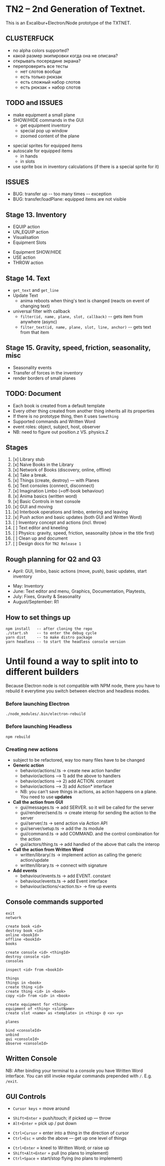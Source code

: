 # TN2 – 2nd Generation of Textnet.

This is an Excalibur+Electron/Node prototype of the TXTNET.

## CLUSTERFUCK
- no alpha colors supported?
- какой размер экипировки когда она не описана?
- открывать посередине экрана?
- перепроверить все тесты
    - нет слотов вообще
    - есть только рюкзак
    - есть сложный набор слотов
    - есть рюкзак + набор слотов



## TODO and ISSUES
+ make equipment a small plane
+ SHOW/HIDE commands in the GUI
    - get equipment inventory
    - special pop up window
    - zoomed content of the plane
- special sprites for equipped items
- autoscale for equipped items
    - in hands
    - in slots
- use sprite box in inventory calculations (if there is a special sprite for it)

## ISSUES
- BUG: transfer up -- too many times -- exception
- BUG: transfer/loadPlane: equipped items are not visible   


## Stage 13. Inventory
+ EQUIP action
+ UN_EQUIP action
+ Visualisation
+ Equipment Slots
- Equipment SHOW/HIDE
- USE action
- THROW action


## Stage 14. Text
- `get_text` and `get_line`
- Update Text
    - anima reboots when thing's text is changed (reacts on event of changing text)
- universal filter with callback
    - `filter(id, name, plane, slot, callback)` -- gets item from anywhere (async)
    - `filter_text(id, name, plane, slot, line, anchor)` -- gets text from that item


## Stage 15. Gravity, speed, friction, seasonality, misc
- Seasonality events
- Transfer of forces in the inventory
- render borders of small planes


## TODO: Document
- Each book is created from a default template
- Every other thing created from another thing inherits all its properties
- If there is no prototype thing, then it uses `Something`
- Supported commands and Written Word
- event roles: object, subject, host, observer
- NB: need to figure out position.z VS. physics.Z

## Stages
1. [x] Library stub
2. [x] Naive Books in the Library
3. [x] Network of Books (discovery, online, offline)
4. [x] Take a break.
5. [x] Things (create, destroy) — with Planes
6. [x] Text consoles (connect, disconnect)
7. [x] Imagination Limbo (=off-book behaviour)
8. [x] Anima basics (written word)
9. [x] Basic Controls in text console
10. [x] GUI and moving
11. [x] Interbook operations and limbo, entering and leaving
12. [x] Push action and basic updates (both GUI and Written Word)
13. [ ] Inventory concept and actions (incl. throw)
14. [ ] Text editor and kneeling
15. [ ] Physics: gravity, speed, friction, seasonality (show in the title first)
16. [ ] Clean up and document
17. [ ] Design docs for `TN2 Release 1`

## Rough planning for Q2 and Q3
+ April: GUI, limbo, basic actions (move, push), basic updates, start inventory
- May: Inventory
- June: Text editor and menu, Graphics, Documentation, Playtests, 
- July: Fixes, Gravity & Seasonality
- August/September: R1


## How to set things up
    npm install   -- after cloning the repo
    ./start.sh    -- to enter the debug cycle
    yarn dist     -- to make distro package
    yarn headless -- to start the headless console version

# Until found a way to split into to different builders
Because Electron node is not compatible with NPM node, there you have to rebuild it everytime you switch between electron and headless modes.

### Before launching Electron
    ./node_modules/.bin/electron-rebuild
### Before launching Headless
    npm rebuild

### Creating new actions
- subject to be refactored, way too many files have to be changed
- **Generic action**
    - behavior/actions/<action>.ts -> create new action handler
    - behavior/actions —> 1) add the above to handlers
    - behavior/actions —> 2) add ACTION.<action> constant
    - behavior/actions —> 3) add Action* interface
    - NB: you can't save things in actions, as action happens on a plane. You need to use **updates**
- **Call the action from GUI**
    - gui/messages.ts -> add SERVER.<action> so it will be called for the server
    - gui/renderer/send.ts -> create interop for sending the action to the server
    - gui/server/<action>.ts -> send action via Action API
    - gui/server/setup.ts -> add the <action>.ts module
    - gui/command.ts -> add COMMAND.<action> and the control combination for the action
    - gui/actors/thing.ts -> add handled of the above that calls the interop
- **Call the action from Written Word**
    - written/library/<action>.ts -> implement action as calling the generic action/update
    - written/library.ts -> connect with signature
- **Add events**
    - behaviour/events.ts -> add EVENT.<event> constant
    - behaviour/events.ts -> add Event<event> interface
    - behaviour/actions/<action.ts> -> fire up events

## Console commands supported
    exit
    network

    create book <id>
    destroy book <id>
    online <bookId>
    offline <bookId>
    books

    create console <id> <thingId>
    destroy console <id>
    consoles

    inspect <id> from <bookId>

    things
    things in <book>
    create thing <id>
    create thing <id> in <book>
    copy <id> from <id> in <book>

    create equipment for <thing>
    equipment of <thing> <slotName>
    create slot <name> as <template> in <thing> @ <x> <y>

    planes

    bind <consoleId>
    unbind
    gui <consoleId>
    observe <consoleId>

## Written Console
NB: After binding your terminal to a console you have Written Word interface.
You can still invoke regular commands prepended with `/`. E.g. `/exit`.

## GUI Controls
+ `Cursor keys` = move around
- `Shift+Enter` = push/touch; if picked up — throw
- `Alt+Enter`   = pick up / put down
+ `Ctrl+Cursor` = enter into a thing in the direction of cursor
+ `Ctrl+Esc`    = undo the above — get up one level of things
- `Ctrl+Enter`  = kneel to Written Word; or raise up
- `Shift+Alt+Enter` = pull (no plans to implement)
- `Ctrl+Space`  = start/stop flying (no plans to implement)

